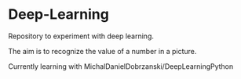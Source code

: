 # Deep-Learning
Repository to experiment with deep learning.

The aim is to recognize the value of a number in a picture.

Currently learning with MichalDanielDobrzanski/DeepLearningPython
